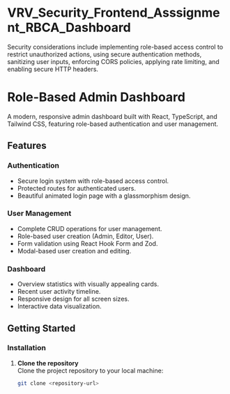 # VRV_Security_Frontend_Asssignment_RBCA_Dashboard
Security considerations include implementing role-based access control to restrict unauthorized actions, using secure authentication methods, sanitizing user inputs, enforcing CORS policies, applying rate limiting, and enabling secure HTTP headers.

# Role-Based Admin Dashboard

A modern, responsive admin dashboard built with React, TypeScript, and Tailwind CSS, featuring role-based authentication and user management.

## Features

### Authentication
- Secure login system with role-based access control.
- Protected routes for authenticated users.
- Beautiful animated login page with a glassmorphism design.

### User Management
- Complete CRUD operations for user management.
- Role-based user creation (Admin, Editor, User).
- Form validation using React Hook Form and Zod.
- Modal-based user creation and editing.

### Dashboard
- Overview statistics with visually appealing cards.
- Recent user activity timeline.
- Responsive design for all screen sizes.
- Interactive data visualization.

## Getting Started

### Installation

1. **Clone the repository**  
   Clone the project repository to your local machine:  
   ```bash
   git clone <repository-url>
